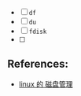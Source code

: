 - [ ] `df`
- [ ] `du`
- [ ] `fdisk`
- [ ] 


## References:
* [linux 的 磁盘管理](https://www.cnblogs.com/greentomlee/p/9918047.html)